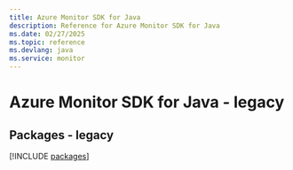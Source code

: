 ```yaml
---
title: Azure Monitor SDK for Java
description: Reference for Azure Monitor SDK for Java
ms.date: 02/27/2025
ms.topic: reference
ms.devlang: java
ms.service: monitor
---
```

# Azure Monitor SDK for Java - legacy
## Packages - legacy
[!INCLUDE [packages](monitor-index.md)]